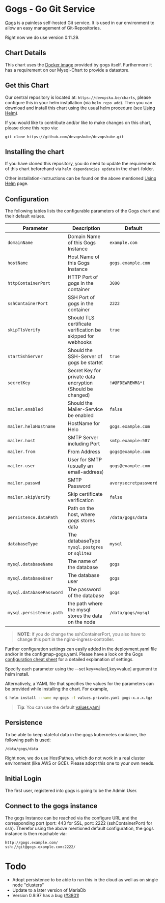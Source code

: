 # Gogs - Go Git Service

[Gogs](https://gogs.io/) is a painless self-hosted Git service. It is used in our environment to allow an easy management of Git-Repositories.

Right now we do use version 0.11.29.

## Chart Details

This chart uses the [Docker image](https://hub.docker.com/r/gogs/gogs/) provided by gogs itself. Furthermore it has a requirement on our Mysql-Chart to provide a datastore.

## Get this Chart

Our central repository is located at: `https://devopsku.be/charts`, please configure this in your helm installation (via `helm repo add`). Then you can download and install this chart using the usual helm procedure (see [Using Helm](https://github.com/kubernetes/helm/blob/master/docs/using_helm.md)).

If you would like to contribute and/or like to make changes on this chart, please clone this repo via:

`git clone https://github.com/devopskube/devopskube.git`

## Installing the chart

If you have cloned this repository, you do need to update the requirements of this chart beforehand via `helm dependencies update` in the chart-folder.

Other installation-instructions can be found on the above mentioned [Using Helm](https://github.com/kubernetes/helm/blob/master/docs/using_helm.md) page.

## Configuration

The following tables lists the configurable parameters of the Gogs chart and their default values.

|Parameter|Description|Default|
|---------|-----------|-------|
| `domainName`|Domain Name of this Gogs Instance|`example.com`|
| `hostName`|Host Name of this Gogs Instance|`gogs.example.com`|
| `httpContainerPort`|HTTP Port of gogs in the container|`3000`|
| `sshContainerPort`|SSH Port of gogs in the container|`2222`|
| `skipTlsVerify`|Should TLS certificate verification be skipped for webhooks|`true`|
| `startSshServer`|Should the SSH-Server of gogs be startet|`true`|
| `secretKey`|Secret Key for private data encryption (Should be changed)|`!#@FDEWREWR&*(`|
| `mailer.enabled`|Should the Mailer-Service be enabled|`false`|
| `mailer.heloHostname`|HostName for Helo|`gogs.example.com`|
| `mailer.host`|SMTP Server including Port|`smtp.example:587`|
| `mailer.from`|From Address|`gogs@example.com`|
| `mailer.user`|User for SMTP (usually an email-address)|`gogs@example.com`|
| `mailer.passwd`|SMTP Password|`averysecretpassword`|
| `mailer.skipVerify`|Skip certificate verification|`false`|
| `persistence.dataPath`|Path on the host, where gogs stores data|`/data/gogs/data`|
| `databaseType`|The databaseType `mysql`. `postgres` or `sqlite3`|`mysql`|
| `mysql.databaseName`|The name of the database|`gogs`|
| `mysql.databaseUser`|The database user|`gogs`|
| `mysql.databasePassword`|The password of the database|`gogs`|
| `mysql.persistence.path`|the path where the mysql stores the data on the  node|`/data/gogs/mysql`|

> **NOTE**: If you do change the sshContainerPort, you also have to change this port in the nginx-ingress-controller.

Further configuration settings can easily added in the deployment.yaml file and/or in the configmap-gogs.yaml. Please have a look on the Gogs [configuration cheat sheet](https://gogs.io/docs/advanced/configuration_cheat_sheet.html) for a detailed explanation of settings.

Specify each parameter using the --set key=value[,key=value] argument to helm install.

Alternatively, a YAML file that specifies the values for the parameters can be provided while installing the chart. For example,

```bash
$ helm install --name my-gogs -f values.private.yaml gogs-x.x.x.tgz
```

> **Tip**: You can use the default [values.yaml](values.yaml)

## Persistence

To be able to keep stateful data in the gogs kubernetes container, the following path is used:

```
/data/gogs/data
```

Right now, we do use HostPathes, which do not work in a real cluster environment (like AWS or GCE). Please adopt this one to your own needs.

## Initial Login

The first user, registered into gogs is going to be the Admin User.

## Connect to the gogs instance

The gogs Instance can be reached via the configure URL and the corresponding port (port: 443 for SSL, port: 2222 (sshContainerPort) for ssh). Therefor using the above mentioned default configuration, the gogs instance is then reachable via:

```
http://gogs.example.com/
ssh://git@gogs.example.com:2222/
```


# Todo

* Adopt persistence to be able to run this in the cloud as well as on single node "clusters"
* Update to a later version of MariaDb
* Version 0.9.97 has a bug ([#3801](https://github.com/gogits/gogs/issues/3801))
